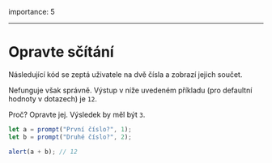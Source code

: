 importance: 5

---

# Opravte sčítání

Následující kód se zeptá uživatele na dvě čísla a zobrazí jejich součet.

Nefunguje však správně. Výstup v níže uvedeném příkladu (pro defaultní hodnoty v dotazech) je `12`.

Proč? Opravte jej. Výsledek by měl být `3`.

```js run
let a = prompt("První číslo?", 1);
let b = prompt("Druhé číslo?", 2);

alert(a + b); // 12
```
